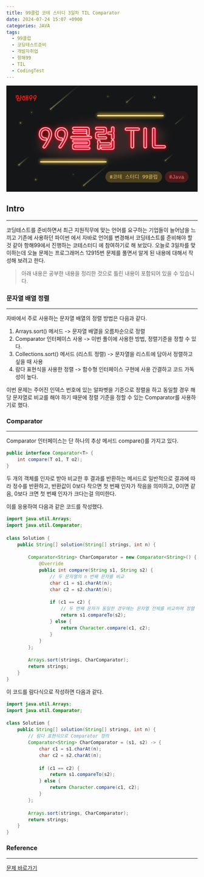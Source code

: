 ```yaml
---
title: 99클럽 코테 스터디 3일차 TIL Comparator
date: 2024-07-24 15:07 +0900
categories: JAVA
tags:
  - 99클럽
  - 코딩테스트준비
  - 개발자취업
  - 항해99
  - TIL
  - CodingTest
---
```

![basic99](assets/img/basic99_java.png)
## Intro
---
코딩테스트를 준비하면서 최근 지원직무에 맞는 언어를 요구하는 기업들이 늘어남을 느끼고 기존에 사용하던 파이썬 에서 자바로 언어를 변경해서 코딩테스트를 준비해야 할 것 같아 항해99에서 진행하는 코테스터디 에 참여하기로 해 보았다. 오늘로 3일차를 맞이하는데 오늘 문제는 프로그래머스 12915번 문제를 풀면서 알게 된 내용에 대해서 작성해 보려고 한다.
>아래 내용은 공부한 내용을 정리한 것으로 틀린 내용이 포함되어 있을 수 있습니다.  

### 문자열 배열 정렬
---
자바에서 주로 사용하는 문자열 배열의 정렬 방법은 다음과 같다.

1. Arrays.sort() 메서드 -> 문자열 배열을 오름차순으로 정렬
2. Comparator 인터페이스 사용 -> 이번 풀이에 사용한 방법, 정렬기준을 정할 수 있다.
3. Collections.sort() 메서드 (리스트 정렬) -> 문자열을 리스트에 담아서 정렬하고 싶을 때 사용
4. 람다 표현식을 사용한 정렬 -> 함수형 인터페이스 구현에 사용 간결하고 코드 가독성이 높다.

이번 문제는 주어진 인덱스 번호에 있는 알파벳을 기준으로 정렬을 하고 동일할 경우 해당 문자열로 비교를 해야 하기 때문에 정렬 기준을 정할 수 있는 Comparator를 사용하기로 했다.

### Comparator
---
Comparator 인터페이스는 단 하나의 추상 메서드 compare()를 가지고 있다.

```java
public interface Comparator<T> {
    int compare(T o1, T o2);
}
```

두 개의 객체를 인자로 받아 비교한 후 결과를 반환하는 메서드로 일반적으로 결과에 따라 정수를 반환하고, 반환값이 0보다 작으면 첫 번째 인자가 작음을 의미하고, 0이면 같음, 0보다 크면 첫 번째 인자가 크다는걸 의미한다.

이를 응용하여 다음과 같은 코드를 작성했다.

```java
import java.util.Arrays;
import java.util.Comparator;

class Solution {
    public String[] solution(String[] strings, int n) {
        
        Comparator<String> CharComparator = new Comparator<String>() {
            @Override
            public int compare(String s1, String s2) {
                // 두 문자열의 n 번째 문자를 비교
                char c1 = s1.charAt(n);
                char c2 = s2.charAt(n);
                
                if (c1 == c2) {
                    // 두 번째 문자가 동일한 경우에는 문자열 전체를 비교하여 정렬
                    return s1.compareTo(s2);
                } else {
                    return Character.compare(c1, c2);
                }
            }
        };

        Arrays.sort(strings, CharComparator);
        return strings;
    }
}
```

이 코드를 람다식으로 작성하면 다음과 같다.

```java
import java.util.Arrays;
import java.util.Comparator;

class Solution {
    public String[] solution(String[] strings, int n) {
        // 람다 표현식으로 Comparator 정의
        Comparator<String> CharComparator = (s1, s2) -> {
            char c1 = s1.charAt(n);
            char c2 = s2.charAt(n);

            if (c1 == c2) {
                return s1.compareTo(s2);
            } else {
                return Character.compare(c1, c2);
            }
        };

        Arrays.sort(strings, CharComparator);
        return strings;
    }
}
```
### Reference
---
[문제 바로가기](https://school.programmers.co.kr/learn/courses/30/lessons/12915)
